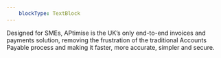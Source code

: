 ```yaml
---
    blockType: TextBlock
---
```


Designed for SMEs, APtimise is the UK’s only end-to-end invoices and payments solution, removing the frustration of the traditional Accounts Payable process and making it faster, more accurate, simpler and secure.